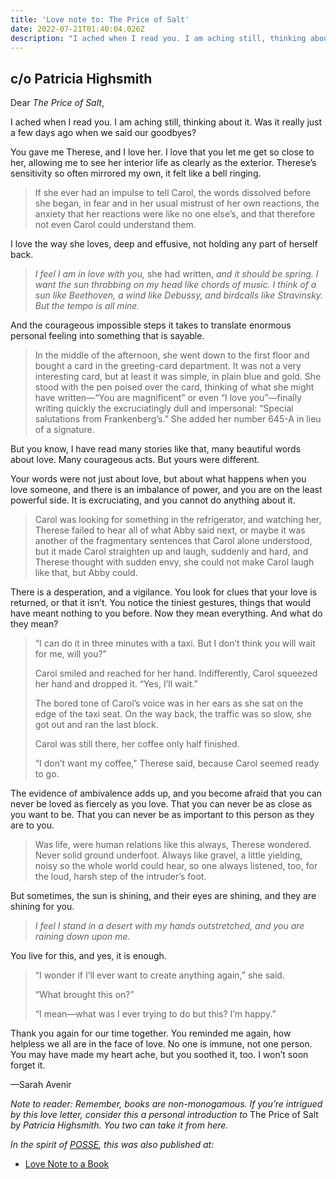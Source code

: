 ```yaml
---
title: 'Love note to: The Price of Salt'
date: 2022-07-21T01:40:04.026Z
description: "I ached when I read you. I am aching still, thinking about it. Was it really just a few days ago when we said our goodbyes? You gave me Therese, and I love her. I love that you let me get so close to her, allowing me to see her interior life as clearly as the exterior. Therese’s sensitivity so often mirrored my own, it felt like a bell ringing..."
---
```


## c/o Patricia Highsmith

Dear *The Price of Salt*,

I ached when I read you. I am aching still, thinking about it. Was it really just a few days ago when we said our goodbyes?

You gave me Therese, and I love her. I love that you let me get so close to her, allowing me to see her interior life as clearly as the exterior. Therese’s sensitivity so often mirrored my own, it felt like a bell ringing.

<blockquote><p>If she ever had an impulse to tell Carol, the words dissolved before she began, in fear and in her usual mistrust of her own reactions, the anxiety that her reactions were like no one else’s, and that therefore not even Carol could understand them.</p></blockquote><p>I love the way she loves, deep and effusive, not holding any part of herself back.</p><blockquote><p><em>I feel I am in love with you,</em> she had written, <em>and it should be spring. I want the sun throbbing on my head like chords of music. I think of a sun like Beethoven, a wind like Debussy, and birdcalls like Stravinsky. But the tempo is all mine.</em></p></blockquote><p>And the courageous impossible steps it takes to translate enormous personal feeling into something that is sayable.</p><blockquote><p>In the middle of the afternoon, she went down to the first floor and bought a card in the greeting-card department. It was not a very interesting card, but at least it was simple, in plain blue and gold. She stood with the pen poised over the card, thinking of what she might have written—“You are magnificent” or even “I love you”—finally writing quickly the excruciatingly dull and impersonal: “Special salutations from Frankenberg’s.” She added her number 645-A in lieu of a signature.</p></blockquote><p>But you know, I have read many stories like that, many beautiful words about love. Many courageous acts. But yours were different. </p><p>Your words were not just about love, but about what happens when you love someone, and there is an imbalance of power, and you are on the least powerful side. It is excruciating, and you cannot do anything about it.</p><blockquote><p>Carol was looking for something in the refrigerator, and watching her, Therese failed to hear all of what Abby said next, or maybe it was another of the fragmentary sentences that Carol alone understood, but it made Carol straighten up and laugh, suddenly and hard, and Therese thought with sudden envy, she could not make Carol laugh like that, but Abby could.</p></blockquote><p>There is a desperation, and a vigilance. You look for clues that your love is returned, or that it isn’t. You notice the tiniest gestures, things that would have meant nothing to you before. Now they mean everything. And what do they mean?</p><blockquote><p>“I can do it in three minutes with a taxi. But I don’t think you will wait for me, will you?”</p><p>Carol smiled and reached for her hand. Indifferently, Carol squeezed her hand and dropped it. “Yes, I’ll wait.”</p><p>The bored tone of Carol’s voice was in her ears as she sat on the edge of the taxi seat. On the way back, the traffic was so slow, she got out and ran the last block.</p><p>Carol was still there, her coffee only half finished.</p><p>“I don’t want my coffee,” Therese said, because Carol seemed ready to go.</p></blockquote><p>The evidence of ambivalence adds up, and you become afraid that you can never be loved as fiercely as you love. That you can never be as close as you want to be. That you can never be as important to this person as they are to you.</p><blockquote><p>Was life, were human relations like this always, Therese wondered. Never solid ground underfoot. Always like gravel, a little yielding, noisy so the whole world could hear, so one always listened, too, for the loud, harsh step of the intruder’s foot.</p></blockquote><p>But sometimes, the sun is shining, and their eyes are shining, and they are shining for you. </p><blockquote><p><em>I feel I stand in a desert with my hands outstretched, and you are raining down upon me.</em></p></blockquote><p>You live for this, and yes, it is enough.</p><blockquote><p>“I wonder if I’ll ever want to create anything again,” she said.</p><p>“What brought this on?”</p><p>“I mean—what was I ever trying to do but this? I’m happy.”</p></blockquote><p>Thank you again for our time together. You reminded me again, how helpless we all are in the face of love. No one is immune, not one person. You may have made my heart ache, but you soothed it, too. I won’t soon forget it.</p><p>—Sarah Avenir</p><p><em>Note to reader: Remember, books are non-monogamous. If you’re intrigued by this love letter, consider this a personal introduction to </em>The Price of Salt <em>by Patricia Highsmith. You two can take it from here.</em></p>

*In the spirit of [POSSE](https://indieweb.org/POSSE), this was also published at:*

* [Love Note to a Book](https://lovenotetoabook.substack.com/p/to-the-price-of-salt)
